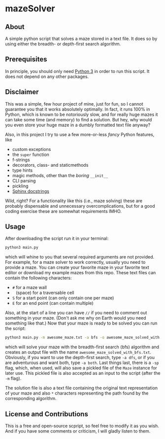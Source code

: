 # mazeSolver

## About

A simple python script that solves a maze stored in a text file. It does so by using
either the breadth- or depth-first search algorithm.

## Prerequisites

In principle, you should only need [Python 3](https://www.python.org/) in order to run
this script. It does not depend on any other packages.

## Disclaimer

This was a simple, few hour project of mine, just for fun, so I cannot guarantee you that
it works absolutely optimally. In fact, it runs 100% in Python, which is known to be notoriously 
slow, and for really huge mazes it can take some time (and memory) to find a solution. But hey, 
why would you even store your huge maze in a dumbly formatted text file anyway?

Also, in this project I try to use a few more-or-less *fancy* Python features, like
- custom exceptions
- the `super` function
- f-strings
- decorators, class- and staticmethods
- type hints
- magic methods, other than the *boring* `__init__`
- CLI parsing
- pickling
- [Sphinx docstrings](https://sphinx-rtd-tutorial.readthedocs.io/en/latest/docstrings.html)

Wild, right? For a functionality like this (i.e., maze solving) these are probably dispensable and unnecessary 
overcomplications, but for a good coding exercise these are somewhat requirements IMHO.

## Usage

After downloading the script run it in your terminal:
```bash
python3 main.py
```

which will whine to you that several required arguments are not provided. For example, for a maze solver 
to work correctly, usually you need to provide a maze. You can create your favorite maze in your favorite text
editor or download my example mazes from this repo. These text files can contain the following characters:
- `#` for a maze wall
- ` ` (space) for a traversable cell
- `S` for a start point (can only contain one per maze)
- `E` for an end point (can contain multiple)

Also, at the start of a line you can have `//` if you need to comment out something in your maze. (Don't ask me
why on Earth would you need something like that.) Now that your maze is ready to be solved you can run the script:

```bash
python3 main.py -m awesome_maze.txt -a bfs -o awesome_maze_solved_with
```

which will solve your maze with the breadth-first search (bfs) algorithm and creates an output file with the name
`awesome_maze_solved_with_bfs.txt`. Obviously, if you want to use the depth-first search, type `-a dfs`, or if you
are adventurous and want both, type `-a both`. Last things last, there is a `-sp` flag, which, when used, will 
also save a pickled file of the `Maze` instance for later use. This pickled file is also accepted as an input to
the script (after the `-m` flag).

The solution file is also a text file containing the original text representation of your maze and also `*` characters
representing the path found by the corresponding algorithm.

## License and Contributions

This is a free and open-source scpript, so feel free to modify it as you wish. And if you have some comments or criticism,
I will gladly listen to them.

